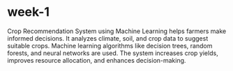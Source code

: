 # week-1
Crop Recommendation System using Machine Learning helps farmers make informed decisions. It analyzes climate, soil, and crop data to suggest suitable crops. Machine learning algorithms like decision trees, random forests, and neural networks are used. The system increases crop yields, improves resource allocation, and enhances decision-making. 
